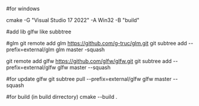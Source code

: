 #for windows 
 
cmake -G "Visual Studio 17 2022" -A Win32 -B "build"

#add lib glfw like subbtree

#glm
git remote add glm https://github.com/g-truc/glm.git
git subtree add --prefix=external/glm glm master -squash

git remote add glfw https://github.com/glfw/glfw.git
git subtree add --prefix=external/glfw glfw master --squash

#for update glfw 
git subtree pull --prefix=external/glfw glfw master --squash

#for build (in build dirrectory)
cmake --build .